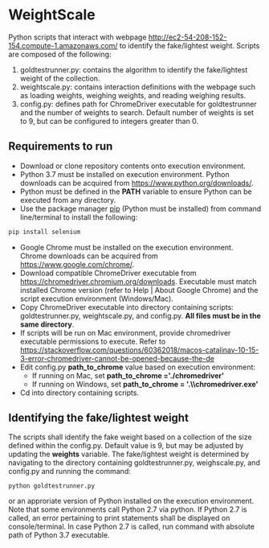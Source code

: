 # WeightScale

Python scripts that interact with webpage http://ec2-54-208-152-154.compute-1.amazonaws.com/ to identify the fake/lightest weight.
Scripts are composed of the following:
1.  goldtestrunner.py: contains the algorithm to identify the fake/lightest weight of the collection.
2.  weightscale.py: contains interaction definitions with the webpage such as loading weights, weighing weights, and reading weighing results.
3.  config.py: defines path for ChromeDriver executable for goldtestrunner and the number of weights to search.  Default number of weights is set to 9, but can be configured to integers greater than 0.

## Requirements to run
* Download or clone repository contents onto execution environment.
* Python 3.7 must be installed on execution environment.  Python downloads can be acquired from https://www.python.org/downloads/.
* Python must be defined in the __PATH__ variable to ensure Python can be executed from any directory.
* Use the package manager [pip](https://pip.pypa.io/en/stable/) (Python must be installed) from command line/terminal to install the following:

```bash
pip install selenium
```

* Google Chrome must be installed on the execution environment.  Chrome downloads can be acquired from https://www.google.com/chrome/.
* Download compatible ChromeDriver executable from https://chromedriver.chromium.org/downloads.  Executable must match installed Chrome version (refer to Help | About Google Chrome) and the script execution environment (Windows/Mac).
* Copy ChromeDriver executable into directory containing scripts: goldtestrunner.py, weightscale.py, and config.py.  __All files must be in the same directory__.
* If scripts will be run on Mac environment, provide chromedriver executable permissions to execute.  Refer to https://stackoverflow.com/questions/60362018/macos-catalinav-10-15-3-error-chromedriver-cannot-be-opened-because-the-de
* Edit config.py __path_to_chrome__ value based on execution environment:  
    * If running on Mac, set __path_to_chrome ='./chromedriver'__
    * If running on Windows, set __path_to_chrome = '.\\\\chromedriver.exe'__
* Cd into directory containing scripts.

## Identifying the fake/lightest weight
The scripts shall identify the fake weight based on a collection of the size defined within the config.py.  Default value is 9, but may be adjusted by updating the __weights__ variable.
The fake/lightest weight is determined by navigating to the directory containing goldtestrunner.py, weighscale.py, and config.py and running the command:

```
python goldtestrunner.py
```

or an approriate version of Python installed on the execution environment.  Note that some environments call Python 2.7 via python.  If Python 2.7 is called, an error pertaining to print statements shall be displayed on console/terminal.  In case Python 2.7 is called, run command with absolute path of Python 3.7 executable.
